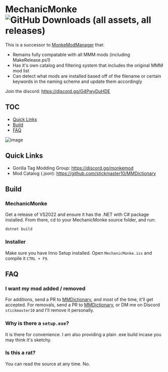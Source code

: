 # MechanicMonke ![GitHub Downloads (all assets, all releases)](https://img.shields.io/github/downloads/stickmaster10/MechanicMonke/total)
This is a successor to [MonkeModManager](https://github.com/DeadlyKitten/MonkeModManager) that:
- Remains fully compatable with all MMM mods (including MakeRelease.ps1)
- Has it's own catalog and filtering system that includes the original MMM mod list
- Can detect what mods are installed based off of the filename or certain keywords in the naming scheme and update them accordingly

Join the discord: https://discord.gg/G4PwyDuHDE

## TOC
- [Quick Links](#quick-links)
- [Build](#build)
- [FAQ](#faq)

![image](https://github.com/user-attachments/assets/702b1b9b-06bc-4732-af40-6b2fac4f6c08)

## Quick Links
- Gorilla Tag Modding Group: https://discord.gg/monkemod
- Mod Catalog (.json): https://github.com/stickmaster10/MMDictionary

## Build
### MechanicMonke
Get a release of VS2022 and ensure it has the .NET with C# package installed.
From there, cd to your MechanicMonke source folder, and run:
```
dotnet build
```

### Installer
Make sure you have Inno Setup installed.
Open ``MechanicMonke.iss`` and compile it ``CTRL + F9``.

## FAQ
### I want my mod added / removed
For additions, send a PR to [MMDictionary](https://github.com/binguszingus/MMDictionary), and most of the time, it'll get accepted.
For removals, send a PR to [MMDictionary](https://github.com/binguszingus/MMDictionary), or DM me on Discord ``stickmaster10`` and I'll remove it personally.

### Why is there a ``setup.exe``?
It is there for convenience. I am also providing a plain .exe build incase you may think it's sketchy.

### Is this a rat?
You can read the source at any time. No.
